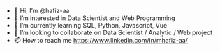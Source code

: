 - 👋 Hi, I’m @hafiz-aa
- 👀 I’m interested in Data Scientist and Web Programming
- 🌱 I’m currently learning SQL, Python, Javascript, Vue
- 💞️ I’m looking to collaborate on Data Scientist / Analytic / Web project
- 📫 How to reach me https://www.linkedin.com/in/mhafiz-aa/

<!---
hafiz-aa/hafiz-aa is a ✨ special ✨ repository because its `README.md` (this file) appears on your GitHub profile.
You can click the Preview link to take a look at your changes.
--->
